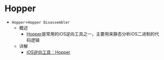 # Hopper

* `Hopper`=`Hopper Disassembler`
  * 概述
    * [Hopper](https://www.hopperapp.com/)是常用的iOS逆向工具之一，主要用来静态分析iOS二进制的代码逻辑
  * 详解
    * [iOS逆向工具：Hopper](https://book.crifan.org/books/ios_re_tool_hopper/website/)
